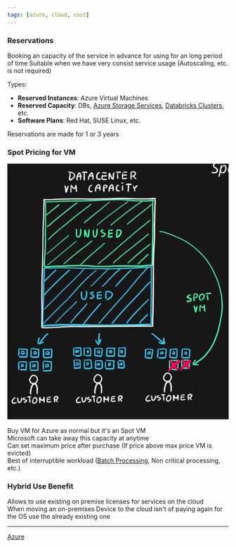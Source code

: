 ```yaml
---
tags: [azure, cloud, cost]
---
```


### Reservations

Booking an capacity of the service in advance for using for an long period of time
Suitable when we have very consist service usage (Autoscaling, etc. is not required)

Types:

* **Reserved Instances**: Azure Virtual Machines
* **Reserved Capacity**: DBs, [Azure Storage Services](../Azure%20Storage%20Services/Azure%20Storage%20Services.md), [Databricks Clusters](../../../Data%20Analytics/Databricks/Databricks%20Clusters.md), etc.
* **Software Plans**: Red Hat, SUSE Linux, etc.

Reservations are made for 1 or 3 years

### Spot Pricing for VM

![VM Spot Pricing|320](../images/vm-spot-pricing.png)

Buy VM for Azure as normal but it's an Spot VM  
Microsoft can take away this capacity at anytime  
Can set maximum price after purchase (If price above max price VM is evicted)  
Best of interruptible workload ([Batch Processing](../Azure%20Messaging%20Services/Batch%20Processing.md), Non critical processing, etc.)

### Hybrid Use Benefit

Allows to use existing on premise licenses for services on the cloud  
When moving an on-premises Device to the cloud isn't of paying again for the OS use the already existing one

---

[Azure](../Azure.md)
